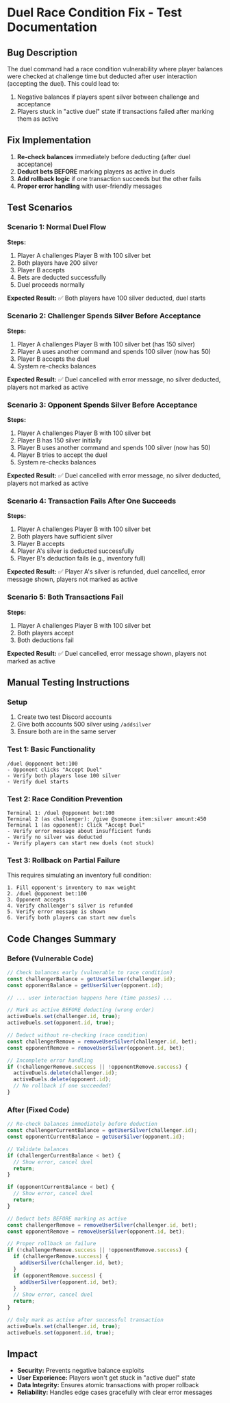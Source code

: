 # Duel Race Condition Fix - Test Documentation

## Bug Description
The duel command had a race condition vulnerability where player balances were checked at challenge time but deducted after user interaction (accepting the duel). This could lead to:
1. Negative balances if players spent silver between challenge and acceptance
2. Players stuck in "active duel" state if transactions failed after marking them as active

## Fix Implementation
1. **Re-check balances** immediately before deducting (after duel acceptance)
2. **Deduct bets BEFORE** marking players as active in duels
3. **Add rollback logic** if one transaction succeeds but the other fails
4. **Proper error handling** with user-friendly messages

## Test Scenarios

### Scenario 1: Normal Duel Flow
**Steps:**
1. Player A challenges Player B with 100 silver bet
2. Both players have 200 silver
3. Player B accepts
4. Bets are deducted successfully
5. Duel proceeds normally

**Expected Result:** ✅ Both players have 100 silver deducted, duel starts

### Scenario 2: Challenger Spends Silver Before Acceptance
**Steps:**
1. Player A challenges Player B with 100 silver bet (has 150 silver)
2. Player A uses another command and spends 100 silver (now has 50)
3. Player B accepts the duel
4. System re-checks balances

**Expected Result:** ✅ Duel cancelled with error message, no silver deducted, players not marked as active

### Scenario 3: Opponent Spends Silver Before Acceptance
**Steps:**
1. Player A challenges Player B with 100 silver bet
2. Player B has 150 silver initially
3. Player B uses another command and spends 100 silver (now has 50)
4. Player B tries to accept the duel
5. System re-checks balances

**Expected Result:** ✅ Duel cancelled with error message, no silver deducted, players not marked as active

### Scenario 4: Transaction Fails After One Succeeds
**Steps:**
1. Player A challenges Player B with 100 silver bet
2. Both players have sufficient silver
3. Player B accepts
4. Player A's silver is deducted successfully
5. Player B's deduction fails (e.g., inventory full)

**Expected Result:** ✅ Player A's silver is refunded, duel cancelled, error message shown, players not marked as active

### Scenario 5: Both Transactions Fail
**Steps:**
1. Player A challenges Player B with 100 silver bet
2. Both players accept
3. Both deductions fail

**Expected Result:** ✅ Duel cancelled, error message shown, players not marked as active

## Manual Testing Instructions

### Setup
1. Create two test Discord accounts
2. Give both accounts 500 silver using `/addsilver`
3. Ensure both are in the same server

### Test 1: Basic Functionality
```
/duel @opponent bet:100
- Opponent clicks "Accept Duel"
- Verify both players lose 100 silver
- Verify duel starts
```

### Test 2: Race Condition Prevention
```
Terminal 1: /duel @opponent bet:100
Terminal 2 (as challenger): /give @someone item:silver amount:450
Terminal 1 (as opponent): Click "Accept Duel"
- Verify error message about insufficient funds
- Verify no silver was deducted
- Verify players can start new duels (not stuck)
```

### Test 3: Rollback on Partial Failure
This requires simulating an inventory full condition:
```
1. Fill opponent's inventory to max weight
2. /duel @opponent bet:100
3. Opponent accepts
4. Verify challenger's silver is refunded
5. Verify error message is shown
6. Verify both players can start new duels
```

## Code Changes Summary

### Before (Vulnerable Code)
```typescript
// Check balances early (vulnerable to race condition)
const challengerBalance = getUserSilver(challenger.id);
const opponentBalance = getUserSilver(opponent.id);

// ... user interaction happens here (time passes) ...

// Mark as active BEFORE deducting (wrong order)
activeDuels.set(challenger.id, true);
activeDuels.set(opponent.id, true);

// Deduct without re-checking (race condition)
const challengerRemove = removeUserSilver(challenger.id, bet);
const opponentRemove = removeUserSilver(opponent.id, bet);

// Incomplete error handling
if (!challengerRemove.success || !opponentRemove.success) {
  activeDuels.delete(challenger.id);
  activeDuels.delete(opponent.id);
  // No rollback if one succeeded!
}
```

### After (Fixed Code)
```typescript
// Re-check balances immediately before deduction
const challengerCurrentBalance = getUserSilver(challenger.id);
const opponentCurrentBalance = getUserSilver(opponent.id);

// Validate balances
if (challengerCurrentBalance < bet) {
  // Show error, cancel duel
  return;
}

if (opponentCurrentBalance < bet) {
  // Show error, cancel duel
  return;
}

// Deduct bets BEFORE marking as active
const challengerRemove = removeUserSilver(challenger.id, bet);
const opponentRemove = removeUserSilver(opponent.id, bet);

// Proper rollback on failure
if (!challengerRemove.success || !opponentRemove.success) {
  if (challengerRemove.success) {
    addUserSilver(challenger.id, bet);
  }
  if (opponentRemove.success) {
    addUserSilver(opponent.id, bet);
  }
  // Show error, cancel duel
  return;
}

// Only mark as active after successful transaction
activeDuels.set(challenger.id, true);
activeDuels.set(opponent.id, true);
```

## Impact
- **Security:** Prevents negative balance exploits
- **User Experience:** Players won't get stuck in "active duel" state
- **Data Integrity:** Ensures atomic transactions with proper rollback
- **Reliability:** Handles edge cases gracefully with clear error messages
